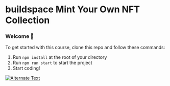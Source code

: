 # buildspace Mint Your Own NFT Collection

### **Welcome 👋**

To get started with this course, clone this repo and follow these commands:

1. Run `npm install` at the root of your directory
2. Run `npm run start` to start the project
3. Start coding!

[![Alternate Text](https://i.ibb.co/rtxqZBN/loom2.png)](https://www.loom.com/share/97141067a9b34985ab5604350f547b89?sharedAppSource=personal_library "Video Demo")
